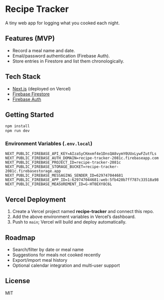 # Recipe Tracker

A tiny web app for logging what you cooked each night.

## Features (MVP)
- Record a meal name and date.
- Email/password authentication (Firebase Auth).
- Store entries in Firestore and list them chronologically.

## Tech Stack
- [Next.js](https://nextjs.org/) (deployed on Vercel)
- [Firebase Firestore](https://firebase.google.com/docs/firestore)
- [Firebase Auth](https://firebase.google.com/docs/auth)

## Getting Started

```bash
npm install
npm run dev
```

### Environment Variables (`.env.local`)
```
NEXT_PUBLIC_FIREBASE_API_KEY=AIzaSyCKmxmf4e1DnsQA8vymY0UUxLywFZutfLs
NEXT_PUBLIC_FIREBASE_AUTH_DOMAIN=recipe-tracker-2081c.firebaseapp.com
NEXT_PUBLIC_FIREBASE_PROJECT_ID=recipe-tracker-2081c
NEXT_PUBLIC_FIREBASE_STORAGE_BUCKET=recipe-tracker-2081c.firebasestorage.app
NEXT_PUBLIC_FIREBASE_MESSAGING_SENDER_ID=629747044681
NEXT_PUBLIC_FIREBASE_APP_ID=1:629747044681:web:5fb420b7ff787c33518a98
NEXT_PUBLIC_FIREBASE_MEASUREMENT_ID=G-HT0EXY8C6L
```

## Vercel Deployment
1. Create a Vercel project named **recipe-tracker** and connect this repo.
2. Add the above environment variables in Vercel’s dashboard.
3. Push to `main`; Vercel will build and deploy automatically.

## Roadmap
- Search/filter by date or meal name  
- Suggestions for meals not cooked recently  
- Export/import meal history  
- Optional calendar integration and multi‑user support

## License
MIT
